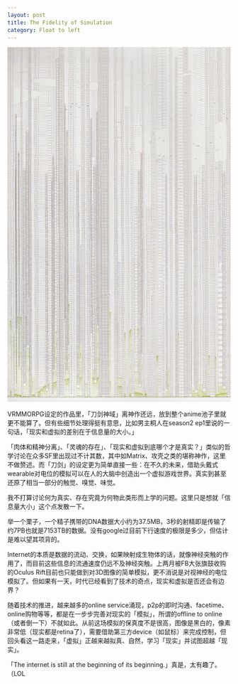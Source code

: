 ```yaml
---
layout: post
title: The Fidelity of Simulation
category: Float to left
---
```


![set](/images/fidelity.jpg "fidelity")

VRMMORPG设定的作品里，「刀剑神域」离神作还远，放到整个anime池子里就更不能算了。但有些细节处理得挺有意思，比如男主桐人在season2 ep1里说的一句话，「现实和虚拟的差别在于信息量的大小。」

「肉体和精神分离」、「灵魂的存在」、「现实和虚拟到底哪个才是真实？」类似的哲学讨论在众多SF里出现过不计其数，其中如Matrix、攻壳之类的堪称神作，这里不做赘述。而「刀剑」的设定更为简单直接一些：在不久的未来，借助头戴式wearable对电位的模拟可以在人的大脑中创造出一个虚拟游戏世界。真实到甚至还原了相当一部分的触觉、嗅觉、味觉。

我不打算讨论何为真实、存在究竟为何物此类形而上学的问题。这里只是想就「信息量大小」这个点发散一下。

举一个栗子，一个精子携带的DNA数据大小约为37.5MB，3秒的射精即是传输了约7PB也就是7153TB的数据。没有google过目前下行速度的极限是多少，但估计是难以望其项背的。

Internet的本质是数据的流动、交换，如果映射成生物体的话，就像神经突触的作用了，而目前这些信息的流通速度仍远不及神经突触。上两月被FB大张旗鼓收购的Oculus Rift目前也只能做到对3D图像的简单模拟，更不消说是对视神经的电位模拟了。但如果有一天，时代已经看到了技术的奇点，现实和虚拟是否还会有边界？

随着技术的推进，越来越多的online service涌现，p2p的即时沟通、facetime、online购物等等，都是在一步步完善对现实的「模拟」，所谓的offline to online（或者倒一下）不就如此。从前这场模拟的保真度不是很高，图像是黑白的，像素非常低（现实都是retina了），需要借助第三方device（如鼠标）来完成控制，但回头看这一路走来，「虚拟」正越来越拟真、自然，学习「现实」并试图超越「现实」。

「The internet is still at the beginning of its beginning.」真是，太有趣了。（LOL








